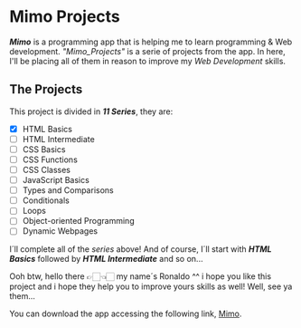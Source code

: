 # Mimo Projects
_**Mimo**_ is a programming app that is helping me to learn programming & Web development.
*"Mimo_Projects"* is a serie of projects from the app. In here, I'll be placing all of them 
in reason to improve my *Web Development* skills.

## The Projects 
This project is divided in _**11 Series**_, they are:

- [x] HTML Basics
- [ ] HTML Intermediate
- [ ] CSS Basics
- [ ] CSS Functions
- [ ] CSS Classes
- [ ] JavaScript Basics
- [ ] Types and Comparisons
- [ ] Conditionals
- [ ] Loops
- [ ] Object-oriented Programming
- [ ] Dynamic Webpages  

I´ll complete all of the *series* above! And of course, I´ll start with _**HTML Basics**_ followed by _**HTML Intermediate**_ and so on...

Ooh btw, hello there 👉🏻👈🏻 my name´s Ronaldo ^^ i hope you like this project and i hope they help you to improve yours skills as well!
Well, see ya them...


You can download the app accessing the following link, [Mimo](https://apps.apple.com/br/app/mimo-learn-coding-programming/id1133960732?l=en).

